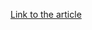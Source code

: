 [Link to the article](https://www.cisa.gov/news-events/alerts/2025/05/21/russian-gru-cyber-actors-targeting-western-logistics-entities-and-tech-companies)

